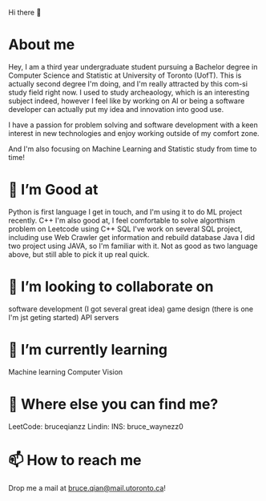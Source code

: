Hi there 👋
# About me
Hey, I am a third year undergraduate student pursuing a Bachelor  degree in Computer Science and Statistic at University of Toronto (UofT). This is actually second degree I'm doing, and I'm really attracted by this com-si study field right now. I used to study archeaology, which is an interesting subject indeed, however I feel like by working on AI or being a software developer can actually put my idea and innovation into good use.

I have a passion for problem solving and software development with a keen interest in new technologies and enjoy working outside of my comfort zone.

And I'm also focusing on Machine Learning and Statistic study from time to time!

# 🔭 I’m Good at
Python is first language I get in touch, and I'm using it to do ML project recently.
C++ I'm also good at, I feel comfortable to solve algorthism problem on Leetcode using C++
SQL I've work on several SQL project, including use Web Crawler get information and rebuild database
Java I did two project using JAVA, so I'm familiar with it. Not as good as two language above, but still able to pick it up real quick.
# 👯 I’m looking to collaborate on
software development (I got several great idea)
game design (there is one I'm jst geting started)
API servers
# 🌱 I’m currently learning
Machine learning
Computer Vision
# 🤔 Where else you can find me?
LeetCode: bruceqianzz
Lindin: 
INS: bruce_waynezz0
# 📫 How to reach me
Drop me a mail at bruce.qian@mail.utoronto.ca!
